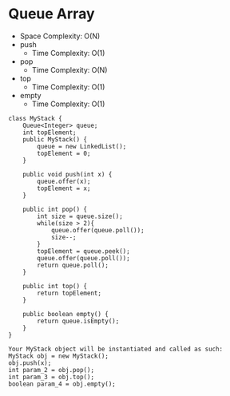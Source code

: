 # Queue Array
* Space Complexity: O(N)
* push
	* Time Complexity: O(1)
* pop
	* Time Complexity: O(N)
* top
	* Time Complexity: O(1)
* empty
	* Time Complexity: O(1)
```
class MyStack {
    Queue<Integer> queue;
    int topElement;
    public MyStack() {
        queue = new LinkedList();
        topElement = 0;
    }
    
    public void push(int x) {
        queue.offer(x);
        topElement = x;
    }
    
    public int pop() {
        int size = queue.size();
        while(size > 2){
            queue.offer(queue.poll());
            size--;
        }
        topElement = queue.peek();
        queue.offer(queue.poll());
        return queue.poll();
    }
    
    public int top() {
        return topElement;
    }
    
    public boolean empty() {
        return queue.isEmpty();
    }
}    

Your MyStack object will be instantiated and called as such:
MyStack obj = new MyStack();
obj.push(x);
int param_2 = obj.pop();
int param_3 = obj.top();
boolean param_4 = obj.empty();
```